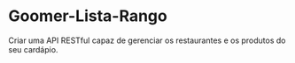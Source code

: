 # Goomer-Lista-Rango
Criar uma API RESTful capaz de gerenciar os restaurantes e os produtos do seu cardápio.
